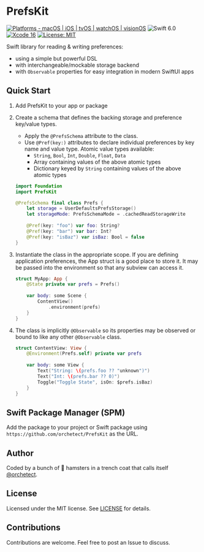 # PrefsKit

[![Platforms - macOS | iOS | tvOS | watchOS | visionOS](https://img.shields.io/badge/platforms-macOS%20|%20iOS%20|%20tvOS%20|%20watchOS%20|%20visionOS-blue.svg?style=flat)](https://developer.apple.com/swift) ![Swift 6.0](https://img.shields.io/badge/Swift-6.0-blue.svg?style=flat) [![Xcode 16](https://img.shields.io/badge/Xcode-16-blue.svg?style=flat)](https://developer.apple.com/swift) [![License: MIT](http://img.shields.io/badge/license-MIT-lightgrey.svg?style=flat)](https://github.com/orchetect/PrefsKit/blob/main/LICENSE)

Swift library for reading & writing preferences:

- using a simple but powerful DSL
- with interchangeable/mockable storage backend
- with `Observable` properties for easy integration in modern SwiftUI apps

## Quick Start

1. Add PrefsKit to your app or package

2. Create a schema that defines the backing storage and preference key/value types.
   - Apply the `@PrefsSchema` attribute to the class.
   - Use `@Pref(key:)` attributes to declare individual preferences by key name and value type. Atomic value types available: 
     - `String`, `Bool`, `Int`, `Double`, `Float`, `Data`
     - Array containing values of the above atomic types
     - Dictionary keyed by `String` containing values of the above atomic types
   ```swift
   import Foundation
   import PrefsKit
   
   @PrefsSchema final class Prefs {
       let storage = UserDefaultsPrefsStorage()
       let storageMode: PrefsSchemaMode = .cachedReadStorageWrite
       
       @Pref(key: "foo") var foo: String?
       @Pref(key: "bar") var bar: Int?
       @Pref(key: "isBaz") var isBaz: Bool = false
   }
   ```
   
3. Instantiate the class in the appropriate scope. If you are defining application preferences, the App struct is a good place to store it. It may be passed into the environment so that any subview can access it.
   ```swift
   struct MyApp: App {
       @State private var prefs = Prefs()
       
       var body: some Scene {
           ContentView()
               .environment(prefs)
       }
   }
   ```
   
4. The class is implicitly `@Observable` so its properties may be observed or bound to like any other `@Observable` class.
   ```swift
   struct ContentView: View {
       @Environment(Prefs.self) private var prefs
       
       var body: some View {
           Text("String: \(prefs.foo ?? "unknown")")
           Text("Int: \(prefs.bar ?? 0)")
           Toggle("Toggle State", isOn: $prefs.isBaz)
       }
   }
   ```

## Swift Package Manager (SPM)

Add the package to your project or Swift package using  `https://github.com/orchetect/PrefsKit` as the URL.

## Author

Coded by a bunch of 🐹 hamsters in a trench coat that calls itself [@orchetect](https://github.com/orchetect).

## License

Licensed under the MIT license. See [LICENSE](https://github.com/orchetect/PrefsKit/blob/master/LICENSE) for details.

## Contributions

Contributions are welcome. Feel free to post an Issue to discuss.

